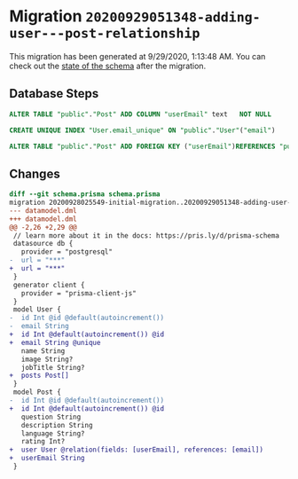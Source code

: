 # Migration `20200929051348-adding-user---post-relationship`

This migration has been generated at 9/29/2020, 1:13:48 AM.
You can check out the [state of the schema](./schema.prisma) after the migration.

## Database Steps

```sql
ALTER TABLE "public"."Post" ADD COLUMN "userEmail" text   NOT NULL 

CREATE UNIQUE INDEX "User.email_unique" ON "public"."User"("email")

ALTER TABLE "public"."Post" ADD FOREIGN KEY ("userEmail")REFERENCES "public"."User"("email") ON DELETE CASCADE ON UPDATE CASCADE
```

## Changes

```diff
diff --git schema.prisma schema.prisma
migration 20200928025549-initial-migration..20200929051348-adding-user---post-relationship
--- datamodel.dml
+++ datamodel.dml
@@ -2,26 +2,29 @@
 // learn more about it in the docs: https://pris.ly/d/prisma-schema
 datasource db {
   provider = "postgresql"
-  url = "***"
+  url = "***"
 }
 generator client {
   provider = "prisma-client-js"
 }
 model User {
-  id Int @id @default(autoincrement())
-  email String 
+  id Int @default(autoincrement()) @id
+  email String @unique
   name String
   image String?
   jobTitle String?
+  posts Post[]
 }
 model Post {
-  id Int @id @default(autoincrement())
+  id Int @default(autoincrement()) @id
   question String
   description String
   language String?
   rating Int? 
+  user User @relation(fields: [userEmail], references: [email])
+  userEmail String
 }
```


